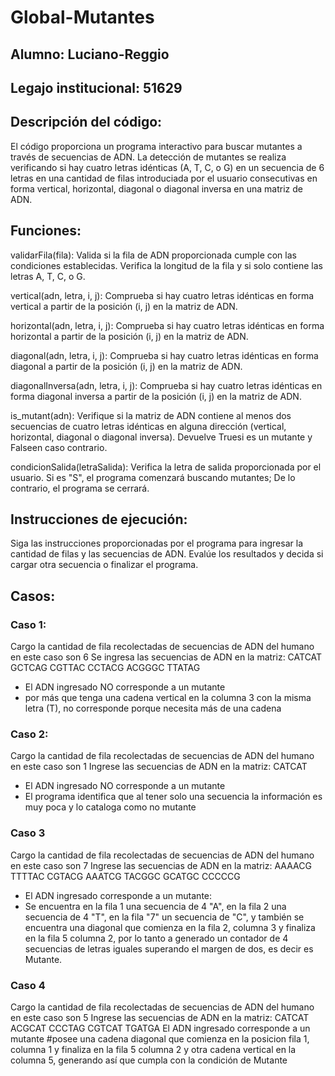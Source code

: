 # Global-Mutantes
## Alumno: Luciano-Reggio
## Legajo institucional: 51629
## Descripción del código:
El código proporciona un programa interactivo para buscar mutantes a través de secuencias de ADN. La detección de mutantes se realiza verificando si hay cuatro letras idénticas (A, T, C, o G) en un secuencia de 6 letras en una cantidad de filas introduciada por el usuario consecutivas en forma vertical, horizontal, diagonal o diagonal inversa en una matriz de ADN.

## Funciones:
validarFila(fila): Valida si la fila de ADN proporcionada cumple con las condiciones establecidas. Verifica la longitud de la fila y si solo contiene las letras A, T, C, o G.

vertical(adn, letra, i, j): Comprueba si hay cuatro letras idénticas en forma vertical a partir de la posición (i, j) en la matriz de ADN.

horizontal(adn, letra, i, j): Comprueba si hay cuatro letras idénticas en forma horizontal a partir de la posición (i, j) en la matriz de ADN.

diagonal(adn, letra, i, j): Comprueba si hay cuatro letras idénticas en forma diagonal a partir de la posición (i, j) en la matriz de ADN.

diagonalInversa(adn, letra, i, j): Comprueba si hay cuatro letras idénticas en forma diagonal inversa a partir de la posición (i, j) en la matriz de ADN.

is_mutant(adn): Verifique si la matriz de ADN contiene al menos dos secuencias de cuatro letras idénticas en alguna dirección (vertical, horizontal, diagonal o diagonal inversa). Devuelve Truesi es un mutante y Falseen caso contrario.

condicionSalida(letraSalida): Verifica la letra de salida proporcionada por el usuario. Si es "S", el programa comenzará buscando mutantes; De lo contrario, el programa se cerrará.



## Instrucciones de ejecución:
Siga las instrucciones proporcionadas por el programa para ingresar la cantidad de filas y las secuencias de ADN.
Evalúe los resultados y decida si cargar otra secuencia o finalizar el programa.
## Casos: 
### Caso 1: 
Cargo la cantidad de fila recolectadas de secuencias de ADN del humano en este caso son 6
Se ingresa las secuencias de ADN en la matriz: 
CATCAT
GCTCAG
CGTTAC
CCTACG
ACGGGC
TTATAG
- El ADN ingresado NO corresponde a un mutante
- por más que tenga una cadena vertical en la columna 3 con la misma letra (T), no corresponde porque necesita más de una cadena

### Caso 2:
Cargo la cantidad de fila recolectadas de secuencias de ADN del humano en este caso son 1
Ingrese las secuencias de ADN en la matriz: 
CATCAT
- El ADN ingresado NO corresponde a un mutante
- El programa identifica que al tener solo una secuencia la información es muy poca y lo cataloga como no mutante
### Caso 3
Cargo la cantidad de fila recolectadas de secuencias de ADN del humano en este caso son 7
Ingrese las secuencias de ADN en la matriz: 
AAAACG
TTTTAC
CGTACG
AAATCG
TACGGC
GCATGC
CCCCCG
- El ADN ingresado corresponde a un mutante:
- Se encuentra en la fila 1 una secuencia de 4 "A", en la fila 2 una secuencia de 4 "T", en la fila "7" un secuencia de "C", y también se encuentra una diagonal
que comienza en la fila 2, columna 3  y finaliza en la fila 5 columna 2, por lo tanto a generado un contador de 4 secuencias de letras iguales superando el margen de dos,
es decir es Mutante.

### Caso 4
Cargo la cantidad de fila recolectadas de secuencias de ADN del humano en este caso son 5
Ingrese las secuencias de ADN en la matriz: 
CATCAT
ACGCAT
CCCTAG
CGTCAT
TGATGA
El ADN ingresado corresponde a un mutante
#posee una cadena diagonal que comienza en la posicion fila 1, columna 1 y finaliza en la fila 5 columna 2 y otra cadena vertical en la columna 5, generando así
que cumpla con la condición de Mutante
